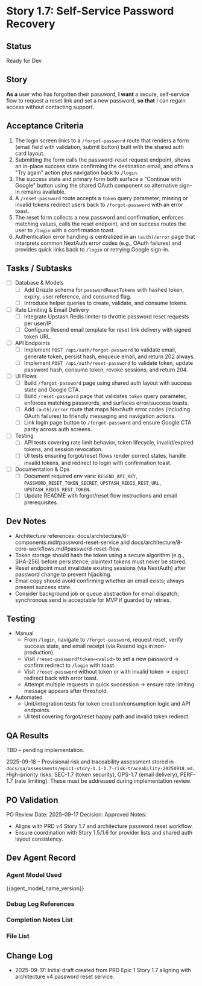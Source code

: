 # Story 1.7: Self-Service Password Recovery

## Status
Ready for Dev

## Story
**As a** user who has forgotten their password,
**I want** a secure, self-service flow to request a reset link and set a new password,
**so that** I can regain access without contacting support.

## Acceptance Criteria
1. The login screen links to a `/forgot-password` route that renders a form (email field with validation, submit button) built with the shared auth card layout.
2. Submitting the form calls the password-reset request endpoint, shows an in-place success state confirming the destination email, and offers a "Try again" action plus navigation back to `/login`.
3. The success state and primary form both surface a "Continue with Google" button using the shared OAuth component so alternative sign-in remains available.
4. A `/reset-password` route accepts a `token` query parameter; missing or invalid tokens redirect users back to `/forgot-password` with an error toast.
5. The reset form collects a new password and confirmation, enforces matching values, calls the reset endpoint, and on success routes the user to `/login` with a confirmation toast.
6. Authentication error handling is centralized in an `(auth)/error` page that interprets common NextAuth error codes (e.g., OAuth failures) and provides quick links back to `/login` or retrying Google sign-in.

## Tasks / Subtasks
- [ ] Database & Models
  - [ ] Add Drizzle schema for `passwordResetTokens` with hashed token, expiry, user reference, and consumed flag.
  - [ ] Introduce helper queries to create, validate, and consume tokens.
- [ ] Rate Limiting & Email Delivery
  - [ ] Integrate Upstash Redis limiter to throttle password reset requests per user/IP.
  - [ ] Configure Resend email template for reset link delivery with signed token URL.
- [ ] API Endpoints
  - [ ] Implement `POST /api/auth/forgot-password` to validate email, generate token, persist hash, enqueue email, and return 202 always.
  - [ ] Implement `POST /api/auth/reset-password` to validate token, update password hash, consume token, revoke sessions, and return 204.
- [ ] UI Flows
  - [ ] Build `/forgot-password` page using shared auth layout with success state and Google CTA.
  - [ ] Build `/reset-password` page that validates `token` query parameter, enforces matching passwords, and surfaces error/success toasts.
  - [ ] Add `(auth)/error` route that maps NextAuth error codes (including OAuth failures) to friendly messaging and navigation actions.
  - [ ] Link login page button to `/forgot-password` and ensure Google CTA parity across auth screens.
- [ ] Testing
  - [ ] API tests covering rate limit behavior, token lifecycle, invalid/expired tokens, and session revocation.
  - [ ] UI tests ensuring forgot/reset flows render correct states, handle invalid tokens, and redirect to login with confirmation toast.
- [ ] Documentation & Ops
  - [ ] Document required env vars: `RESEND_API_KEY`, `PASSWORD_RESET_TOKEN_SECRET`, `UPSTASH_REDIS_REST_URL`, `UPSTASH_REDIS_REST_TOKEN`.
  - [ ] Update README with forgot/reset flow instructions and email prerequisites.

## Dev Notes
- Architecture references: docs/architecture/6-components.md#password-reset-service and docs/architecture/8-core-workflows.md#password-reset-flow.
- Token storage should hash the token using a secure algorithm (e.g., SHA-256) before persistence; plaintext tokens must never be stored.
- Reset endpoint must invalidate existing sessions (via NextAuth) after password change to prevent hijacking.
- Email copy should avoid confirming whether an email exists; always present success state.
- Consider background job or queue abstraction for email dispatch; synchronous send is acceptable for MVP if guarded by retries.

## Testing
- Manual
  - From `/login`, navigate to `/forgot-password`, request reset, verify success state, and email receipt (via Resend logs in non-production).
  - Visit `/reset-password?token=<valid>` to set a new password → confirm redirect to `/login` with toast.
  - Visit `/reset-password` without token or with invalid token → expect redirect back with error toast.
  - Attempt multiple requests in quick succession → ensure rate limiting message appears after threshold.
- Automated
  - Unit/integration tests for token creation/consumption logic and API endpoints.
  - UI test covering forgot/reset happy path and invalid token redirect.

## QA Results
TBD – pending implementation.

2025-09-18 – Provisional risk and traceability assessment stored in `docs/qa/assessments/epic1-story-1.1-1.7-risk-traceability-20250918.md`. High-priority risks: SEC-1.7 (token security), OPS-1.7 (email delivery), PERF-1.7 (rate limiting). These must be addressed during implementation review.

## PO Validation
PO Review Date: 2025-09-17
Decision: Approved
Notes:
- Aligns with PRD v4 Story 1.7 and architecture password reset workflow.
- Ensure coordination with Story 1.5/1.6 for provider lists and shared auth layout consistency.

## Dev Agent Record
### Agent Model Used
{{agent_model_name_version}}

### Debug Log References

### Completion Notes List

### File List

## Change Log
- 2025-09-17: Initial draft created from PRD Epic 1 Story 1.7 aligning with architecture v4 password reset service.
